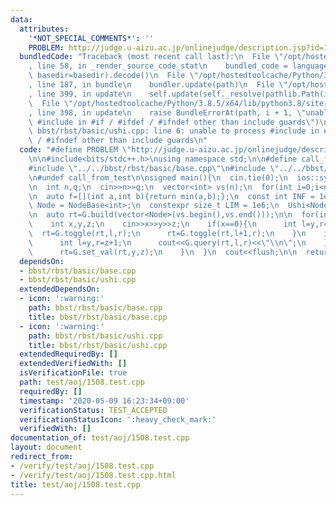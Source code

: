 ```yaml
---
data:
  attributes:
    '*NOT_SPECIAL_COMMENTS*': ''
    PROBLEM: http://judge.u-aizu.ac.jp/onlinejudge/description.jsp?id=1508
  bundledCode: "Traceback (most recent call last):\n  File \"/opt/hostedtoolcache/Python/3.8.5/x64/lib/python3.8/site-packages/onlinejudge_verify/documentation/build.py\"\
    , line 58, in _render_source_code_stat\n    bundled_code = language.bundle(stat.path,\
    \ basedir=basedir).decode()\n  File \"/opt/hostedtoolcache/Python/3.8.5/x64/lib/python3.8/site-packages/onlinejudge_verify/languages/cplusplus.py\"\
    , line 187, in bundle\n    bundler.update(path)\n  File \"/opt/hostedtoolcache/Python/3.8.5/x64/lib/python3.8/site-packages/onlinejudge_verify/languages/cplusplus_bundle.py\"\
    , line 399, in update\n    self.update(self._resolve(pathlib.Path(included), included_from=path))\n\
    \  File \"/opt/hostedtoolcache/Python/3.8.5/x64/lib/python3.8/site-packages/onlinejudge_verify/languages/cplusplus_bundle.py\"\
    , line 398, in update\n    raise BundleErrorAt(path, i + 1, \"unable to process\
    \ #include in #if / #ifdef / #ifndef other than include guards\")\nonlinejudge_verify.languages.cplusplus_bundle.BundleErrorAt:\
    \ bbst/rbst/basic/ushi.cpp: line 6: unable to process #include in #if / #ifdef\
    \ / #ifndef other than include guards\n"
  code: "#define PROBLEM \"http://judge.u-aizu.ac.jp/onlinejudge/description.jsp?id=1508\"\
    \n\n#include<bits/stdc++.h>\nusing namespace std;\n\n#define call_from_test\n\
    #include \"../../bbst/rbst/basic/base.cpp\"\n#include \"../../bbst/rbst/basic/ushi.cpp\"\
    \n#undef call_from_test\n\nsigned main(){\n  cin.tie(0);\n  ios::sync_with_stdio(0);\n\
    \n  int n,q;\n  cin>>n>>q;\n  vector<int> vs(n);\n  for(int i=0;i<n;i++) cin>>vs[i];\n\
    \n  auto f=[](int a,int b){return min(a,b);};\n  const int INF = 1e9;\n\n  using\
    \ Node = NodeBase<int>;\n  constexpr size_t LIM = 1e6;\n  Ushi<Node, LIM> G(f,INF);\n\
    \n  auto rt=G.build(vector<Node>(vs.begin(),vs.end()));\n\n  for(int i=0;i<q;i++){\n\
    \    int x,y,z;\n    cin>>x>>y>>z;\n    if(x==0){\n      int l=y,r=z+1;\n    \
    \  rt=G.toggle(rt,l,r);\n      rt=G.toggle(rt,l+1,r);\n    }\n    if(x==1){\n\
    \      int l=y,r=z+1;\n      cout<<G.query(rt,l,r)<<\"\\n\";\n    }\n    if(x==2){\n\
    \      rt=G.set_val(rt,y,z);\n    }\n  }\n  cout<<flush;\n\n  return 0;\n}\n"
  dependsOn:
  - bbst/rbst/basic/base.cpp
  - bbst/rbst/basic/ushi.cpp
  extendedDependsOn:
  - icon: ':warning:'
    path: bbst/rbst/basic/base.cpp
    title: bbst/rbst/basic/base.cpp
  - icon: ':warning:'
    path: bbst/rbst/basic/ushi.cpp
    title: bbst/rbst/basic/ushi.cpp
  extendedRequiredBy: []
  extendedVerifiedWith: []
  isVerificationFile: true
  path: test/aoj/1508.test.cpp
  requiredBy: []
  timestamp: '2020-05-09 16:23:34+09:00'
  verificationStatus: TEST_ACCEPTED
  verificationStatusIcon: ':heavy_check_mark:'
  verifiedWith: []
documentation_of: test/aoj/1508.test.cpp
layout: document
redirect_from:
- /verify/test/aoj/1508.test.cpp
- /verify/test/aoj/1508.test.cpp.html
title: test/aoj/1508.test.cpp
---
```

